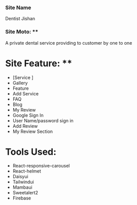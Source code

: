 ### Site Name
Dentist Jishan

### Site Moto: **
A private dental service providing to customer by one to one


# Site Feature: **
+	[Service ]
+	Gallery
+	Feature
+	Add Service
+	FAQ
+	Blog
+	My Review
+	Google Sign In 
+	User Name/password sign in
+	Add Review
+	My Review Section

# Tools Used:
-	React-responsive-carousel
-	React-helmet
-	Daisyui
-	Tailwindui
-	Mambaui
-	Sweetalert2
-	 Firebase
